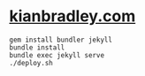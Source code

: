 # [kianbradley.com](https://kianbradley.com)

    gem install bundler jekyll
    bundle install
    bundle exec jekyll serve
    ./deploy.sh
